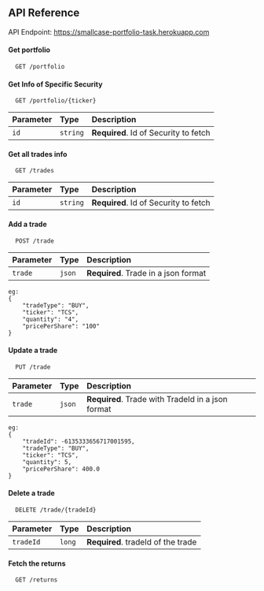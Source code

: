 
## API Reference

API Endpoint: https://smallcase-portfolio-task.herokuapp.com

#### Get portfolio

```http
  GET /portfolio
```


#### Get Info of Specific Security

```http
  GET /portfolio/{ticker}
```

| Parameter | Type     | Description                       |
| :-------- | :------- | :-------------------------------- |
| `id`      | `string` | **Required**. Id of Security to fetch |

#### Get all trades info

```http
  GET /trades
```

| Parameter | Type     | Description                       |
| :-------- | :------- | :-------------------------------- |
| `id`      | `string` | **Required**. Id of Security to fetch |



#### Add a trade

```http
  POST /trade
```

| Parameter | Type     | Description                       |
| :-------- | :------- | :-------------------------------- |
| `trade`      | `json` | **Required**. Trade in a json format |

```
eg: 
{
    "tradeType": "BUY",
    "ticker": "TCS",
    "quantity": "4",
    "pricePerShare": "100"
}
```

#### Update a trade

```http
  PUT /trade
```

| Parameter | Type     | Description                       |
| :-------- | :------- | :-------------------------------- |
| `trade`      | `json` | **Required**. Trade with TradeId in a json format |

```
eg: 
{
    "tradeId": -6135333656717001595,
    "tradeType": "BUY",
    "ticker": "TCS",
    "quantity": 5,
    "pricePerShare": 400.0
}
```

#### Delete a trade

```http
  DELETE /trade/{tradeId}
```

| Parameter | Type     | Description                       |
| :-------- | :------- | :-------------------------------- |
| `tradeId` | `long` | **Required**. tradeId of the trade |

#### Fetch the returns

```http
  GET /returns
```

